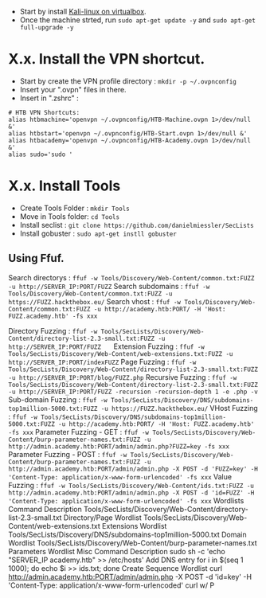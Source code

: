 - Start by install [Kali-linux on virtualbox](https://www.kali.org/get-kali/#kali-virtual-machines).
- Once the machine strted, run `sudo apt-get update -y` and `sudo apt-get full-upgrade -y`

# X.x. Install the VPN shortcut.

- Start by create the VPN profile directory : `mkdir -p ~/.ovpnconfig`
- Insert your ".ovpn" files in there.
- Insert in ".zshrc" :
```
# HTB VPN Shortcuts:
alias htbmachine='openvpn ~/.ovpnconfig/HTB-Machine.ovpn 1>/dev/null &'
alias htbstart='openvpn ~/.ovpnconfig/HTB-Start.ovpn 1>/dev/null &'
alias htbacademy='openvpn ~/.ovpnconfig/HTB-Academy.ovpn 1>/dev/null &'
alias sudo='sudo '
```

# X.x. Install Tools
- Create Tools Folder : `mkdir Tools`
- Move in Tools folder: `cd Tools`
- Install seclist : `git clone https://github.com/danielmiessler/SecLists`
- Install gobuster : `sudo apt-get instll gobuster`


## Using Ffuf.
Search directorys : `ffuf -w Tools/Discovery/Web-Content/common.txt:FUZZ -u http://SERVER_IP:PORT/FUZZ`
Search subdomains : `ffuf -w Tools/Discovery/Web-Content/common.txt:FUZZ -u https://FUZZ.hackthebox.eu/`
Search vhost : `ffuf -w Tools/Discovery/Web-Content/common.txt:FUZZ -u http://academy.htb:PORT/ -H 'Host: FUZZ.academy.htb' -fs xxx`



Directory Fuzzing : `ffuf -w Tools/SecLists/Discovery/Web-Content/directory-list-2.3-small.txt:FUZZ -u http://SERVER_IP:PORT/FUZZ	`
Extension Fuzzing : `ffuf -w Tools/SecLists/Discovery/Web-Content/web-extensions.txt:FUZZ -u http://SERVER_IP:PORT/indexFUZZ`
Page Fuzzing : `ffuf -w Tools/SecLists/Discovery/Web-Content/directory-list-2.3-small.txt:FUZZ -u http://SERVER_IP:PORT/blog/FUZZ.php`
Recursive Fuzzing : `ffuf -w Tools/SecLists/Discovery/Web-Content/directory-list-2.3-small.txt:FUZZ -u http://SERVER_IP:PORT/FUZZ -recursion -recursion-depth 1 -e .php -v`
Sub-domain Fuzzing : `ffuf -w Tools/SecLists/Discovery/DNS/subdomains-top1million-5000.txt:FUZZ -u https://FUZZ.hackthebox.eu/`
VHost Fuzzing : `ffuf -w Tools/SecLists/Discovery/DNS/subdomains-top1million-5000.txt:FUZZ -u http://academy.htb:PORT/ -H 'Host: FUZZ.academy.htb' -fs xxx`
Parameter Fuzzing - GET : `ffuf -w Tools/SecLists/Discovery/Web-Content/burp-parameter-names.txt:FUZZ -u http://admin.academy.htb:PORT/admin/admin.php?FUZZ=key -fs xxx`
Parameter Fuzzing - POST : `ffuf -w Tools/SecLists/Discovery/Web-Content/burp-parameter-names.txt:FUZZ -u http://admin.academy.htb:PORT/admin/admin.php -X POST -d 'FUZZ=key' -H 'Content-Type: application/x-www-form-urlencoded' -fs xxx`
Value Fuzzing : `ffuf -w Tools/SecLists/Discovery/Web-Content/ids.txt:FUZZ -u http://admin.academy.htb:PORT/admin/admin.php -X POST -d 'id=FUZZ' -H 'Content-Type: application/x-www-form-urlencoded' -fs xxx`
Wordlists
Command	Description
Tools/SecLists/Discovery/Web-Content/directory-list-2.3-small.txt	Directory/Page Wordlist
Tools/SecLists/Discovery/Web-Content/web-extensions.txt	Extensions Wordlist
Tools/SecLists/Discovery/DNS/subdomains-top1million-5000.txt	Domain Wordlist
Tools/SecLists/Discovery/Web-Content/burp-parameter-names.txt	Parameters Wordlist
Misc
Command	Description
sudo sh -c 'echo "SERVER_IP academy.htb" >> /etc/hosts'	Add DNS entry
for i in $(seq 1 1000); do echo $i >> ids.txt; done	Create Sequence Wordlist
curl http://admin.academy.htb:PORT/admin/admin.php -X POST -d 'id=key' -H 'Content-Type: application/x-www-form-urlencoded'	curl w/ P
